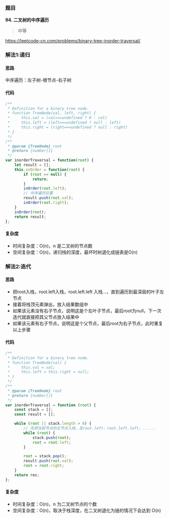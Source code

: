 ### 题目
**94. 二叉树的中序遍历**
>中等

https://leetcode-cn.com/problems/binary-tree-inorder-traversal/

### 解法1:递归
#### 思路
中序遍历：左子树-根节点-右子树

#### 代码
```js
/**
 * Definition for a binary tree node.
 * function TreeNode(val, left, right) {
 *     this.val = (val===undefined ? 0 : val)
 *     this.left = (left===undefined ? null : left)
 *     this.right = (right===undefined ? null : right)
 * }
 */
/**
 * @param {TreeNode} root
 * @return {number[]}
 */
var inorderTraversal = function(root) {
    let result = [];
    this.inOrder = function(root) {
        if (root == null) {
            return;
        }
        inOrder(root.left);
        // 中序遍历位置
        result.push(root.val);
        inOrder(root.right);
    }
    inOrder(root);
    return result;
};
```
#### 复杂度
* 时间复杂度：O(n)，n 是二叉树的节点数
* 空间复杂度：O(n)，递归栈的深度，最坏时树退化成链表是O(n)


### 解法2:迭代
#### 思路
* 把root入栈，root.left入栈，root.left.left 入栈...，直到遍历到最深层的叶子左节点
* 接着将栈顶元素弹出，放入结果数组中
* 如果该元素没有右子节点，说明这是个左叶子节点，最后root为null，下一次迭代就直接把其父节点放入结果中
* 如果该元素有右子节点，说明这是个父节点，最后root为右子节点，此时重复以上步骤

#### 代码
```js
/**
 * Definition for a binary tree node.
 * function TreeNode(val) {
 *     this.val = val;
 *     this.left = this.right = null;
 * }
 */
/**
 * @param {TreeNode} root
 * @return {number[]}
 */
var inorderTraversal = function (root) {
    const stack = [];
    const result = [];

    while (root || stack.length > 0) {
        // 先把当前节点的左节点入栈，及root.left，root.left.left，......
        while (root) {
            stack.push(root);
            root = root.left;
        }

        root = stack.pop();
        result.push(root.val);
        root = root.right;
    }
    return res;
};
```
#### 复杂度
* 时间复杂度：O(n)，n 为二叉树节点的个数
* 空间复杂度：O(n)，取决于栈深度，在二叉树退化为链的情况下会达到 O(n)

